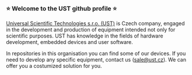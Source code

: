 ### :star: Welcome to the UST github profile :star:

[Universal Scientific Technologies s.r.o. (UST)](http://www.ust.cz) is Czech company, engaged in the development and production of equipment intended not only for scientific purposes. UST has knowledge in the fields of hardware development, embedded devices and user software. 

In repositories in this organisation you can find some of our devices. If you need to develop any specific equipment, contact us ([sale@ust.cz](mailto:sale@ust.cz)). We can offer you a costumized solution for you.
